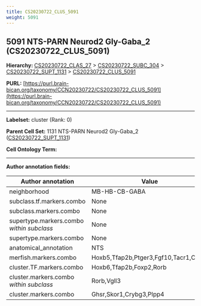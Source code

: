 ```yaml
---
title: CS20230722_CLUS_5091
weight: 5091
---
```

## 5091 NTS-PARN Neurod2 Gly-Gaba_2 (CS20230722_CLUS_5091)
<b>Hierarchy: </b>
[CS20230722_CLAS_27](../CS20230722_CLAS_27) >
[CS20230722_SUBC_304](../CS20230722_SUBC_304) >
[CS20230722_SUPT_1131](../CS20230722_SUPT_1131) >
[CS20230722_CLUS_5091](../CS20230722_CLUS_5091)

**PURL:** [https://purl.brain-bican.org/taxonomy/CCN20230722/CS20230722_CLUS_5091](https://purl.brain-bican.org/taxonomy/CCN20230722/CS20230722_CLUS_5091)

---


**Labelset:** cluster (Rank: 0)

**Parent Cell Set:** 1131 NTS-PARN Neurod2 Gly-Gaba_2 ([CS20230722_SUPT_1131](../CS20230722_SUPT_1131))



**Cell Ontology Term:** 

[MARKER GENES.]: #


---

[TRANSFERRED ANNOTATIONS.]: #


[AUTHOR ANNOTATION FIELDS.]: #


**Author annotation fields:**

| Author annotation | Value |
|-------------------|-------|
|neighborhood|MB-HB-CB-GABA|
|subclass.tf.markers.combo|None|
|subclass.markers.combo|None|
|supertype.markers.combo _within subclass_|None|
|supertype.markers.combo|None|
|anatomical_annotation|NTS|
|merfish.markers.combo|Hoxb5,Tfap2b,Ptger3,Fgf10,Tacr1,Cnih3|
|cluster.TF.markers.combo|Hoxb6,Tfap2b,Foxp2,Rorb|
|cluster.markers.combo _within subclass_|Rorb,Vgll3|
|cluster.markers.combo|Ghsr,Skor1,Crybg3,Plpp4|
